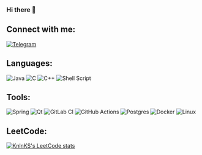 ### Hi there 👋

## Connect with me:<br>
[![Telegram](https://img.shields.io/badge/Telegram-2CA5E0?style=for-the-badge&logo=telegram&logoColor=white)](https://t.me/IvanKudryashov)

## Languages:<br>
![Java](https://img.shields.io/badge/java-%23ED8B00.svg?style=for-the-badge&logo=openjdk&logoColor=white)
![C](https://img.shields.io/badge/c-%2300599C.svg?style=for-the-badge&logo=c&logoColor=white)
![C++](https://img.shields.io/badge/c++-%2300599C.svg?style=for-the-badge&logo=c%2B%2B&logoColor=white)
![Shell Script](https://img.shields.io/badge/shell_script-%23121011.svg?style=for-the-badge&logo=gnu-bash&logoColor=white)
## Tools:<br>
![Spring](https://img.shields.io/badge/spring-%236DB33F.svg?style=for-the-badge&logo=spring&logoColor=white)
![Qt](https://img.shields.io/badge/Qt-%23217346.svg?style=for-the-badge&logo=Qt&logoColor=white)
![GitLab CI](https://img.shields.io/badge/gitlab%20ci-%23181717.svg?style=for-the-badge&logo=gitlab&logoColor=white)
![GitHub Actions](https://img.shields.io/badge/github%20actions-%232671E5.svg?style=for-the-badge&logo=githubactions&logoColor=white)
![Postgres](https://img.shields.io/badge/postgres-%23316192.svg?style=for-the-badge&logo=postgresql&logoColor=white)
![Docker](https://img.shields.io/badge/docker-%230db7ed.svg?style=for-the-badge&logo=docker&logoColor=white)
![Linux](https://img.shields.io/badge/Linux-FCC624?style=for-the-badge&logo=linux&logoColor=black)


## LeetCode:<br>
[![KnlnKS's LeetCode stats](https://leetcode-stats-six.vercel.app/api?username=Polliver-hub&theme=dark)](https://github.com/Polliver-hub/leetcode-stats)

<!--
**Polliver-hub/Polliver-hub** is a ✨ _special_ ✨ repository because its `README.md` (this file) appears on your GitHub profile.

Here are some ideas to get you started:

- 🔭 I’m currently working on ...
- 🌱 I’m currently learning ...
- 👯 I’m looking to collaborate on ...
- 🤔 I’m looking for help with ...
- 💬 Ask me about ...
- 📫 How to reach me: ...
- 😄 Pronouns: ...
- ⚡ Fun fact: ...
-->
